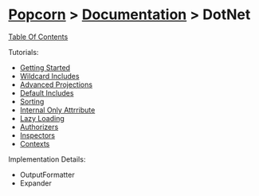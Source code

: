 # [Popcorn](../../README.md) > [Documentation](../Documentation.md) > DotNet

[Table Of Contents](../../docs/TableOfContents.md)

Tutorials:
+ [Getting Started](DotNetTutorialGettingStarted.md)
+ [Wildcard Includes](DotNetTutorialWildcardIncludes.md)
+ [Advanced Projections](DotNetTutorialAdvancedProjections.md)
+ [Default Includes](DotNetTutorialDefaultIncludes.md)
+ [Sorting](DotNetTutorialSorting.md)
+ [Internal Only Attrribute](DotNetTutorialInternalOnly.md)
+ [Lazy Loading](DotNetTutorialLazyLoading.md)
+ [Authorizers](DotNetTutorialAuthorizers.md)
+ [Inspectors](DotNetTutorialInspectors.md)
+ [Contexts](DotNetTutorialContexts)

Implementation Details:
+ OutputFormatter
+ Expander

